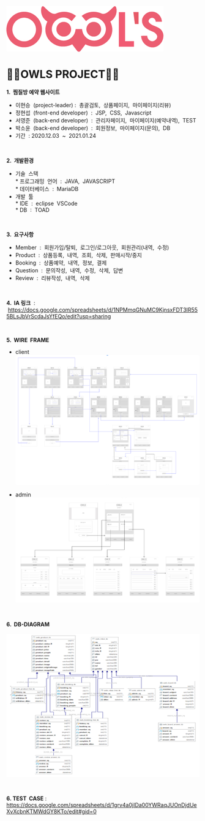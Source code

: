 ![로고](./owlsLogo.png)   
<h1>🦉🦉OWLS PROJECT🦉🦉</h1>





**1. &nbsp;찜질방 예약 웹사이트**

   - 이현승 &nbsp;(project-leader)&nbsp;: &nbsp;총괄검토, &nbsp;상품페이지, &nbsp;마이페이지(리뷰)
   - 정현섭 &nbsp;(front-end developer) &nbsp;: &nbsp;JSP, &nbsp;CSS, &nbsp;Javascript
   - 서영준 &nbsp;(back-end developer) &nbsp;: &nbsp;관리자페이지, &nbsp;마이페이지(예약내역), &nbsp;TEST
   - 박소윤 &nbsp;(back-end developer) &nbsp;: &nbsp;회원정보, &nbsp;마이페이지(문의), &nbsp;DB
   - 기간 &nbsp;: 2020.12.03 &nbsp;~ &nbsp;2021.01.24   
<br>

**2. &nbsp;개발환경**

   - 기술 &nbsp;스택<br>
         * 프로그래밍 &nbsp;언어 &nbsp;: &nbsp;JAVA, &nbsp;JAVASCRIPT<br>
         * 데이터베이스 &nbsp;: &nbsp;MariaDB<br>
   - 개발 &nbsp;툴<br>
         * IDE &nbsp;: &nbsp;eclipse &nbsp;VSCode<br>
         * DB &nbsp;: &nbsp;TOAD   
<br>
  
**3. &nbsp;요구사항**

   - Member &nbsp;: &nbsp;회원가입/탈퇴, &nbsp;로그인/로그아웃, &nbsp;회원관리(내역, &nbsp;수정)
   - Product &nbsp;: &nbsp;상품등록, &nbsp;내역, &nbsp;조회, &nbsp;삭제, &nbsp;판매시작/중지
   - Booking &nbsp;: &nbsp;상품예약, &nbsp;내역, &nbsp;정보, &nbsp;결제
   - Question &nbsp;: &nbsp;문의작성, &nbsp;내역, &nbsp;수정, &nbsp;삭제,&nbsp; 답변
   - Review &nbsp;: &nbsp;리뷰작성, &nbsp;내역, &nbsp;삭제   
<br>

  
**4. &nbsp;IA 링크** &nbsp;: &nbsp;<https://docs.google.com/spreadsheets/d/1NPMmqGNuMC9KjnsxFDT3IR555BLsJbVrScdaJsYfEQo/edit?usp=sharing>

<br>
      
**5. &nbsp;WIRE &nbsp;FRAME** 

   - client<br>
  ![와이어프레임](./wireframe.PNG)<br>

   - admin<br>
  ![와이어프레임2](./wireframe2.PNG)<br>
<br>

**6. &nbsp;DB-DIAGRAM**
<br>
<br>
    ![다이어그램](./diagram.PNG)
    
<br>

**6. TEST &nbsp;CASE** : <https://docs.google.com/spreadsheets/d/1grv4a0jIDa00YWRaqJUOnDjdUeXvXcbnKTMWdGY8KTo/edit#gid=0>
<br>
